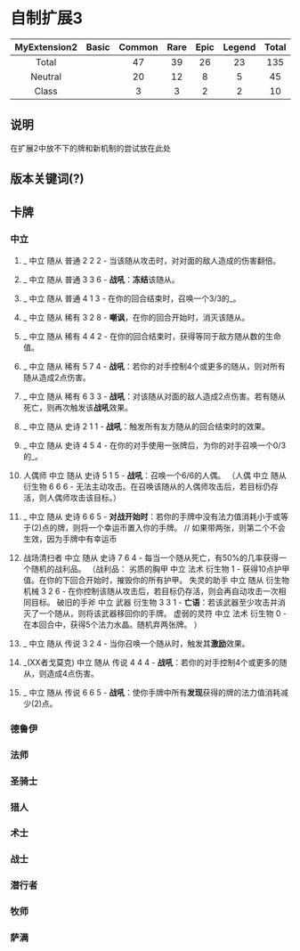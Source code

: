 # 自制扩展3

|MyExtension2|Basic  |Common |Rare   |Epic   |Legend |Total  |
|:----------:|:-----:|:-----:|:-----:|:-----:|:-----:|:-----:|
|Total       |       |47     |39     |26     |23     |135    |
|Neutral     |       |20     |12     |8      |5      |45     |
|Class       |       |3      |3      |2      |2      |10     |

## 说明

在扩展2中放不下的牌和新机制的尝试放在此处

## 版本关键词(?)

## 卡牌

### 中立

1. _ 中立 随从 普通 2 2 2 - 当该随从攻击时，对对面的敌人造成的伤害翻倍。
1. _ 中立 随从 普通 3 3 6 - **战吼**：**冻结**该随从。
1. _ 中立 随从 普通 4 1 3 - 在你的回合结束时，召唤一个3/3的_。

1. _ 中立 随从 稀有 3 2 8 - **嘲讽**，在你的回合开始时，消灭该随从。
1. _ 中立 随从 稀有 4 4 2 - 在你的回合结束时，获得等同于敌方随从数的生命值。
1. _ 中立 随从 稀有 5 7 4 - **战吼**：若你的对手控制4个或更多的随从，则对所有随从造成2点伤害。
1. _ 中立 随从 稀有 6 3 3 - **战吼**：对该随从对面的敌人造成2点伤害。若有随从死亡，则再次触发该**战吼**效果。

1. _ 中立 随从 史诗 2 1 1 - **战吼**：触发所有友方随从的回合结束时的效果。
1. _ 中立 随从 史诗 4 5 4 - 在你的对手使用一张牌后，为你的对手召唤一个0/3的_。
1. 人偶师 中立 随从 史诗 5 1 5 - **战吼**：召唤一个6/6的人偶。
（人偶 中立 随从 衍生物 6 6 6 - 无法主动攻击。在召唤该随从的人偶师攻击后，若目标仍存活，则人偶师攻击该目标。）
1. _ 中立 随从 史诗 6 6 5 - **对战开始时**：若你的手牌中没有法力值消耗小于或等于(2)点的牌，则将一个幸运币置入你的手牌。
// 如果带两张，则第二个不会生效，因为手牌中有幸运币
1. 战场清扫者 中立 随从 史诗 7 6 4 - 每当一个随从死亡，有50%的几率获得一个随机的战利品。
（战利品：
劣质的胸甲 中立 法术 衍生物 1 - 获得10点护甲值。在你的下回合开始时，摧毁你的所有护甲。
失灵的助手 中立 随从 衍生物 机械 3 2 6 - 在你控制该随从攻击后，若目标仍存活，则会再自动攻击一次相同目标。
破旧的手斧 中立 武器 衍生物 3 3 1 - **亡语**：若该武器至少攻击并消灭了一个随从，则将该武器移回你的手牌。
虚弱的灵符 中立 法术 衍生物 0 - 在本回合中，获得5个法力水晶。随机弃两张牌。
）

1. _ 中立 随从 传说 3 2 4 - 当你召唤一个随从时，触发其**激励**效果。
1. _(XX者戈莫克) 中立 随从 传说 4 4 4 - **战吼**：若你的对手控制4个或更多的随从，则造成4点伤害。
1. _ 中立 随从 传说 6 6 5 - **战吼**：使你手牌中所有**发现**获得的牌的法力值消耗减少(2)点。

### 德鲁伊

### 法师

### 圣骑士

### 猎人

### 术士

### 战士

### 潜行者

### 牧师

### 萨满
